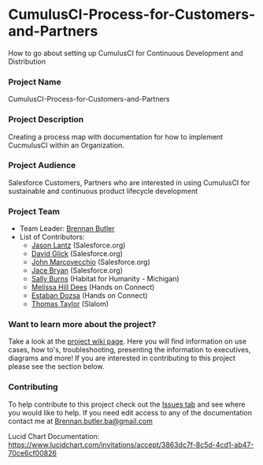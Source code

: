 # CumulusCI-Process-for-Customers-and-Partners
How to go about setting up CumulusCI for Continuous Development and Distribution

### Project Name
CumulusCI-Process-for-Customers-and-Partners

### Project Description
Creating a process map with documentation for how to implement CucmulusCI within an Organization.

### Project Audience
Salesforce Customers, Partners who are interested in using CumulusCI for sustainable and continuous product lifecycle development

### Project Team

* Team Leader:
      [Brennan Butler](https://github.com/brennanbutlerRAD) 
* List of Contributors: 
  * [Jason Lantz](https://github.com/jlantz) (Salesforce.org)
  * [David Glick](https://github.com/davisagli) (Salesforce.org)
  * [John Marcovecchio](https://github.com/johnmarco) (Salesforce.org)
  * [Jace Bryan](https://github.com/jacebryan) (Salesforce.org)
  * [Sally Burns](https://github.com/sallyb) (Habitat for Humanity - Michigan)
  * [Melissa Hill Dees](https://github.com/melissahilldees) (Hands on Connect)
  * [Estaban Dozsa](https://github.com/estebanavv) (Hands on Connect)
  * [Thomas Taylor](https://github.com/tet3) (Slalom)

### Want to learn more about the project?
Take a look at the [project wiki page](https://github.com/SFDO-Sprint-2019-Detroit/CumulusCI-Process-for-Customers-and-Partners/wiki). Here you will find information on use cases, how to's, troubleshooting, presenting the information to executives, diagrams and more! If you are interested in contributing to this project please see the section below.

### Contributing
To help contribute to this project check out the [Issues tab](https://github.com/SFDO-Sprint-2019-Detroit/CumulusCI-Process-for-Customers-and-Partners/issues) and see where you would like to help. If you need edit access to any of the documentation contact me at Brennan.butler.ba@gmail.com

Lucid Chart Documentation: https://www.lucidchart.com/invitations/accept/3863dc7f-8c5d-4cd1-ab47-70ce6cf00826

